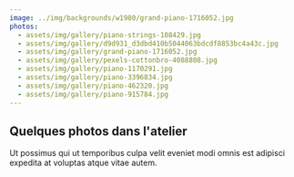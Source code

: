 ```yaml
---
image: ../img/backgrounds/w1980/grand-piano-1716052.jpg
photos:
  - assets/img/gallery/piano-strings-108429.jpg
  - assets/img/gallery/d9d931_d3dbd410b5044063bdcdf8853bc4a43c.jpg
  - assets/img/gallery/grand-piano-1716052.jpg
  - assets/img/gallery/pexels-cottonbro-4088808.jpg
  - assets/img/gallery/piano-1170291.jpg
  - assets/img/gallery/piano-3396834.jpg
  - assets/img/gallery/piano-462320.jpg
  - assets/img/gallery/piano-915784.jpg
---
```


## Quelques photos **dans l'atelier**

Ut possimus qui ut temporibus culpa velit eveniet modi omnis est adipisci expedita at voluptas atque vitae autem.